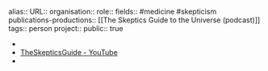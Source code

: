 alias::
URL::
organisation:: 
role::
fields:: #medicine #skepticism  
publications-productions:: [[The Skeptics Guide to the Universe (podcast)]] 
tags:: person
project::
public:: true

-
- [TheSkepticsGuide - YouTube](https://www.youtube.com/@TheSkepticsGuide)
-